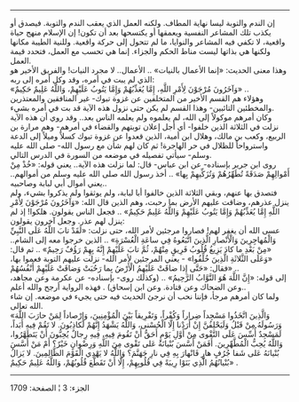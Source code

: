 ------------------------------------------------------------------------

إن الندم والتوبة ليسا نهاية المطاف. ولكنه العمل الذي يعقب الندم والتوبة.
فيصدق أو يكذب تلك المشاعر النفسية ويعمقها أو يكتسحها بعد أن تكون! إن
الإسلام منهج حياة واقعية، لا تكفي فيه المشاعر والنوايا، ما لم تتحول إلى
حركة واقعية. وللنية الطيبة مكانها ولكنها هي بذاتها ليست مناط الحكم
والجزاء. إنما هي تحسب مع العمل، فتحدد قيمة العمل.  
وهذا معنى الحديث: «إنما الأعمال بالنيات» .. الأعمال.. لا مجرد النيات!
والفريق الأخير هو الذي لم يبت في أمره، وقد وكل أمره إلى ربه:  
«وَآخَرُونَ مُرْجَوْنَ لِأَمْرِ اللَّهِ، إِمَّا يُعَذِّبُهُمْ وَإِمَّا يَتُوبُ عَلَيْهِمْ، وَاللَّهُ عَلِيمٌ حَكِيمٌ»
..  
وهؤلاء هم القسم الأخير من المتخلفين عن غزوة تبوك- غير المنافقين
والمعتذرين والمخطئين التائبين- وهذا القسم لم يكن حتى نزول هذه الآية قد
بت في أمره بشيء.  
وكان أمرهم موكولاً إلى الله، لم يعلموه ولم يعلمه الناس بعد.. وقد روي أن
هذه الآية نزلت في الثلاثة الذين خلفوا- أي أجل إعلان توبتهم والقضاء في
أمرهم- وهم مرارة بن الربيع، وكعب بن مالك، وهلال ابن أمية، الذين قعدوا عن
غزوة تبوك كسلاً وميلاً إلى الدعة واسترواحاً للظلال في حر الهاجرة! ثم كان
لهم شأن مع رسول الله- صلى الله عليه وسلم- سيأتي تفصيله في موضعه من
السورة في الدرس التالي.  
روى ابن جرير بإسناده- عن ابن عباس- قال: لما نزلت هذه الآية.. يعني قوله:
«خُذْ مِنْ أَمْوالِهِمْ صَدَقَةً تُطَهِّرُهُمْ وَتُزَكِّيهِمْ بِها» .. أخذ رسول الله صلى الله عليه
وسلم من أموالهم.. يعني أموال أبي لبابة وصاحبيه..  
فتصدق بها عنهم، وبقي الثلاثة الذين خالفوا أبا لبابة، ولم يوثقوا ولم
يذكروا بشيء، ولم ينزل عذرهم، وضاقت عليهم الأرض بما رحبت، وهم الذين قال
الله: «وَآخَرُونَ مُرْجَوْنَ لِأَمْرِ اللَّهِ إِمَّا يُعَذِّبُهُمْ وَإِمَّا يَتُوبُ عَلَيْهِمْ وَاللَّهُ عَلِيمٌ
حَكِيمٌ» .. فجعل الناس يقولون. هلكوا! إذ لم ينزل لهم عذر. وجعل آخرون
يقولون:  
عسى الله أن يغفر لهم! فصاروا مرجئين لأمر الله، حتى نزلت: «لَقَدْ تابَ اللَّهُ
عَلَى النَّبِيِّ وَالْمُهاجِرِينَ وَالْأَنْصارِ الَّذِينَ اتَّبَعُوهُ فِي ساعَةِ الْعُسْرَةِ» .. الذين
خرجوا معه إلى الشام.. «مِنْ بَعْدِ ما كادَ يَزِيغُ قُلُوبُ فَرِيقٍ مِنْهُمْ، ثُمَّ تابَ عَلَيْهِمْ
إِنَّهُ بِهِمْ رَؤُفٌ رَحِيمٌ» .. ثم قال: «وَعَلَى الثَّلاثَةِ الَّذِينَ خُلِّفُوا» - يعني المرجئين
لأمر الله- نزلت عليهم التوبة فعموا بها، فقال: «حَتَّى إِذا ضاقَتْ عَلَيْهِمُ الْأَرْضُ
بِما رَحُبَتْ وَضاقَتْ عَلَيْهِمْ أَنْفُسُهُمْ» ..  
إلى قوله: «إِنَّ اللَّهَ هُوَ التَّوَّابُ الرَّحِيمُ» .. (وكذلك روى- بإسناده- عن عكرمة
وعن مجاهد، وعن الضحاك وعن قتادة. وعن ابن إسحاق) . فهذه الرواية أرجح
والله أعلم..  
ولما كان أمرهم مرجأ، فإننا نحب أن نرجئ الحديث فيه حتى يجيء في موضعه. إن
شاء الله تعالى.  
«وَالَّذِينَ اتَّخَذُوا مَسْجِداً ضِراراً وَكُفْراً، وَتَفْرِيقاً بَيْنَ الْمُؤْمِنِينَ، وَإِرْصاداً لِمَنْ حارَبَ
اللَّهَ وَرَسُولَهُ مِنْ قَبْلُ وَلَيَحْلِفُنَّ إِنْ أَرَدْنا إِلَّا الْحُسْنى، وَاللَّهُ يَشْهَدُ إِنَّهُمْ لَكاذِبُونَ.
لا تَقُمْ فِيهِ أَبَداً، لَمَسْجِدٌ أُسِّسَ عَلَى التَّقْوى مِنْ أَوَّلِ يَوْمٍ أَحَقُّ أَنْ تَقُومَ فِيهِ، فِيهِ
رِجالٌ يُحِبُّونَ أَنْ يَتَطَهَّرُوا، وَاللَّهُ يُحِبُّ الْمُطَّهِّرِينَ. أَفَمَنْ أَسَّسَ بُنْيانَهُ عَلى تَقْوى مِنَ
اللَّهِ وَرِضْوانٍ خَيْرٌ؟ أَمْ مَنْ أَسَّسَ بُنْيانَهُ عَلى شَفا جُرُفٍ هارٍ فَانْهارَ بِهِ فِي نارِ جَهَنَّمَ؟
وَاللَّهُ لا يَهْدِي الْقَوْمَ الظَّالِمِينَ. لا يَزالُ بُنْيانُهُمُ الَّذِي بَنَوْا رِيبَةً فِي قُلُوبِهِمْ،
إِلَّا أَنْ تَقَطَّعَ قُلُوبُهُمْ، وَاللَّهُ عَلِيمٌ حَكِيمٌ» .

------------------------------------------------------------------------

الجزء: 3 ¦ الصفحة: 1709
